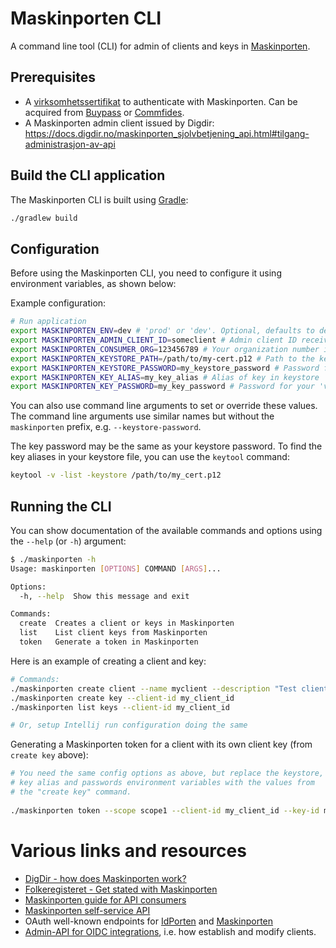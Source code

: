 # Maskinporten CLI

A command line tool (CLI) for admin of clients and keys in [Maskinporten](https://samarbeid.digdir.no/maskinporten/maskinporten/25).

## Prerequisites

* A [virksomhetssertifikat](https://docs.digdir.no/eformidling_virksomhetssertifikat.html) to authenticate with
Maskinporten. Can be acquired from [Buypass](https://www.buypass.no/produkter/virksomhetssertifikat-esegl) or [Commfides](https://www.commfides.com/commfides-virksomhetssertifikat/).
* A Maskinporten admin client issued by Digdir: https://docs.digdir.no/maskinporten_sjolvbetjening_api.html#tilgang-administrasjon-av-api

## Build the CLI application

The Maskinporten CLI is built using [Gradle](https://gradle.org/):

```bash
./gradlew build
```

## Configuration

Before using the Maskinporten CLI, you need to configure it using environment variables, as shown below:

Example configuration:
```bash
# Run application
export MASKINPORTEN_ENV=dev # 'prod' or 'dev'. Optional, defaults to dev environment ('ver2' for Maskinporten)
export MASKINPORTEN_ADMIN_CLIENT_ID=someclient # Admin client ID received from Maskinporten
export MASKINPORTEN_CONSUMER_ORG=123456789 # Your organization number in Enhetsregisteret
export MASKINPORTEN_KEYSTORE_PATH=/path/to/my-cert.p12 # Path to the keystore containing your 'virksomhetssertifikat'
export MASKINPORTEN_KEYSTORE_PASSWORD=my_keystore_password # Password for your 'virksomhetssertifikat' keystore
export MASKINPORTEN_KEY_ALIAS=my_key_alias # Alias of key in keystore
export MASKINPORTEN_KEY_PASSWORD=my_key_password # Password for your 'virksomhetssertifikat'
```

You can also use command line arguments to set or override these values. The command line arguments use similar names but without the `maskinporten` prefix, e.g. `--keystore-password`.

The key password may be the same as your keystore password. To find the key aliases in your keystore file, you can use the `keytool` command:

```bash
keytool -v -list -keystore /path/to/my_cert.p12
```

## Running the CLI

You can show documentation of the available commands and options using the `--help` (or `-h`) argument:
```bash
$ ./maskinporten -h
Usage: maskinporten [OPTIONS] COMMAND [ARGS]...

Options:
  -h, --help  Show this message and exit

Commands:
  create  Creates a client or keys in Maskinporten
  list    List client keys from Maskinporten
  token   Generate a token in Maskinporten
```

Here is an example of creating a client and key:
```bash
# Commands:
./maskinporten create client --name myclient --description "Test client" --scopes scope1,scope2
./maskinporten create key --client-id my_client_id
./maskinporten list keys --client-id my_client_id

# Or, setup Intellij run configuration doing the same
```

Generating a Maskinporten token for a client with its own client key (from `create key` above):
```bash
# You need the same config options as above, but replace the keystore,
# key alias and passwords environment variables with the values from
# the "create key" command.
   
./maskinporten token --scope scope1 --client-id my_client_id --key-id my_key_id
```

# Various links and resources

* [DigDir - how does Maskinporten work?](https://docs.digdir.no/maskinporten_auth_server-to-server-oauth2.html)
* [Folkeregisteret - Get stated with Maskinporten](https://skatteetaten.github.io/folkeregisteret-api-dokumentasjon/maskinporten/)
* [Maskinporten guide for API consumers](https://docs.digdir.no/maskinporten_guide_apikonsument.html)
* [Maskinporten self-service API](https://docs.digdir.no/maskinporten_sjolvbetjening_api.html)
* OAuth well-known endpoints for [IdPorten](https://docs.digdir.no/oidc_func_wellknown.html) and [Maskinporten](https://docs.digdir.no/maskinporten_func_wellknown.html)
* [Admin-API for OIDC integrations](https://docs.digdir.no/oidc_api_admin.html), i.e. how establish and modify clients.
